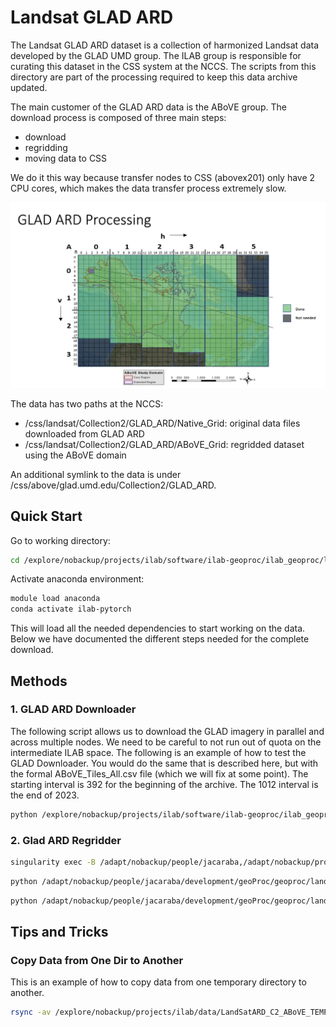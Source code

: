 # Landsat GLAD ARD

The Landsat GLAD ARD dataset is a collection of harmonized Landsat data developed by the GLAD UMD
group. The ILAB group is responsible for curating this dataset in the CSS system at the NCCS. The
scripts from this directory are part of the processing required to keep this data archive updated.

The main customer of the GLAD ARD data is the ABoVE group. The download process is composed of three
main steps:

- download
- regridding
- moving data to CSS

We do it this way because transfer nodes to CSS (abovex201) only have 2 CPU cores, which makes the 
data transfer process extremely slow.

![GLAD ARD ABoVE Download](glad-ard.png)

The data has two paths at the NCCS:
  - /css/landsat/Collection2/GLAD_ARD/Native_Grid: original data files downloaded from GLAD ARD
  - /css/landsat/Collection2/GLAD_ARD/ABoVE_Grid: regridded dataset using the ABoVE domain

An additional symlink to the data is under /css/above/glad.umd.edu/Collection2/GLAD_ARD.

## Quick Start

Go to working directory:

```bash
cd /explore/nobackup/projects/ilab/software/ilab-geoproc/ilab_geoproc/landsat
```

Activate anaconda environment:

```bash
module load anaconda
conda activate ilab-pytorch
```

This will load all the needed dependencies to start working on the data.
Below we have documented the different steps needed for the complete download.

## Methods

### 1. GLAD ARD Downloader

The following script allows us to download the GLAD imagery in parallel and across multiple nodes.
We need to be careful to not run out of quota on the intermediate ILAB space. The following is an
example of how to test the GLAD Downloader. You would do the same that is described here, but with
the formal ABoVE_Tiles_All.csv file (which we will fix at some point). The starting interval is 392
for the beginning of the archive. The 1012 interval is the end of 2023.

```bash
python /explore/nobackup/projects/ilab/software/ilab-geoproc/ilab_geoproc/landsat/glad_download.py -i /explore/nobackup/projects/ilab/software/ilab-geoproc/ilab_geoproc/landsat/Collection2_requests/ABoVE_Tiles_Test.csv -o /explore/nobackup/projects/ilab/data/LandsatABoVE_GLAD_ARD_Native -s 392 -e 1012
```

### 2. Glad ARD Regridder

```bash
singularity exec -B /adapt/nobackup/people/jacaraba,/adapt/nobackup/projects/ilab,/css/above /adapt/nobackup/projects/ilab/containers/ilab-base_gdal-3.3.3.sif python /adapt/nobackup/people/jacaraba/development/geoProc/geoproc/aviris/regridder.py -f '/css/above/daac.ornl.gov/daacdata/above/ABoVE_Airborne_AVIRIS_NG/data/*rfl/*_rfl_*/*_*_img' -o /css/above/AVIRIS_Analysis_Ready -to /adapt/nobackup/projects/ilab/data/Aviris/AvirisAnalysisReady
```

```bash
python /adapt/nobackup/people/jacaraba/development/geoProc/geoproc/landsat/GladRegridder.py -f '/css/above/daac.ornl.gov/daacdata/above/ABoVE_Airborne_AVIRIS_NG/data/*rfl/*_rfl_*/*_*_img'
```

```bash
python /adapt/nobackup/people/jacaraba/development/geoProc/geoproc/landsat/GladRegridder.py -f '/adapt/nobackup/projects/ilab/data/LandSatABoVE/54N/*/*.tif' -o /adapt/nobackup/projects/ilab/data/LandSatABoVE/test
```

## Tips and Tricks

### Copy Data from One Dir to Another

This is an example of how to copy data from one temporary directory to another.

```bash
rsync -av /explore/nobackup/projects/ilab/data/LandSatARD_C2_ABoVE_TEMP/51N/ /css/landsat/Collection2/GLAD_ARD/Native_Grid/51N
```
